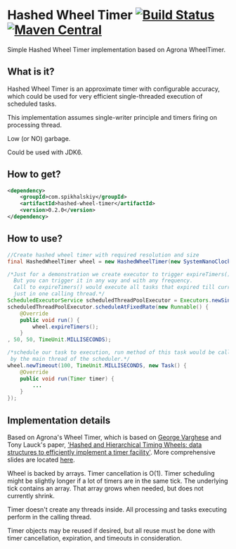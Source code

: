 # Hashed Wheel Timer [![Build Status](https://travis-ci.org/Spikhalskiy/hashed-wheel-timer.svg?branch=master)](https://travis-ci.org/Spikhalskiy/hashed-wheel-timer) [![Maven Central](https://maven-badges.herokuapp.com/maven-central/com.spikhalskiy/hashed-wheel-timer/badge.svg)](https://maven-badges.herokuapp.com/maven-central/com.spikhalskiy/hashed-wheel-timer)
Simple Hashed Wheel Timer implementation based on Agrona WheelTimer.

## What is it?

Hashed Wheel Timer is an approximate timer with configurable accuracy, which could be used for very efficient single-threaded execution of scheduled tasks. 

This implementation assumes single-writer principle and timers firing on processing thread.

Low (or NO) garbage.

Could be used with JDK6.

## How to get?

```xml
<dependency>
    <groupId>com.spikhalskiy</groupId>
    <artifactId>hashed-wheel-timer</artifactId>
    <version>0.2.0</version>
</dependency>
```

## How to use?

```java
//Create hashed wheel timer with required resolution and size
final HashedWheelTimer wheel = new HashedWheelTimer(new SystemNanoClock(), 50, TimeUnit.MILLISECONDS, 512);

/*Just for a demonstration we create executor to trigger expireTimers() call
  But you can trigger it in any way and with any frequency.
  Call to expireTimers() would execute all tasks that expired till current timestamp
  just in one calling thread.*/
ScheduledExecutorService scheduledThreadPoolExecutor = Executors.newSingleThreadScheduledExecutor();
scheduledThreadPoolExecutor.scheduleAtFixedRate(new Runnable() {
    @Override
    public void run() {
        wheel.expireTimers();    
    }
, 50, 50, TimeUnit.MILLISECONDS);

/*schedule our task to execution, run method of this task would be called
 by the main thread of the scheduler.*/
wheel.newTimeout(100, TimeUnit.MILLISECONDS, new Task() {
    @Override
    public void run(Timer timer) {
        ...
    }
});
```

## Implementation details

Based on Agrona's Wheel Timer, which is based on <a href="http://cseweb.ucsd.edu/users/varghese/">George Varghese</a> and Tony Lauck's paper,
<a href="http://cseweb.ucsd.edu/users/varghese/PAPERS/twheel.ps.Z">'Hashed and Hierarchical Timing Wheels: data structures to efficiently implement a timer facility'</a>.
More comprehensive slides are located <a href="http://www.cse.wustl.edu/~cdgill/courses/cs6874/TimingWheels.ppt">here</a>.

Wheel is backed by arrays. Timer cancellation is O(1). Timer scheduling might be slightly
longer if a lot of timers are in the same tick. The underlying tick contains an array. That
array grows when needed, but does not currently shrink.

Timer doesn't create any threads inside. All processing and tasks executing perform in the calling thread.

Timer objects may be reused if desired, but all reuse must be done with timer cancellation,
expiration, and timeouts in consideration.